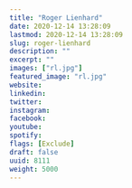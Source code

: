 ```yaml
---
title: "Roger Lienhard"
date: 2020-12-14 13:28:09
lastmod: 2020-12-14 13:28:09
slug: roger-lienhard
description: ""
excerpt: ""
images: ["rl.jpg"]
featured_image: "rl.jpg"
website: 
linkedin: 
twitter: 
instagram: 
facebook: 
youtube: 
spotify: 
flags: [Exclude]
draft: false
uuid: 8111
weight: 5000
---
```


